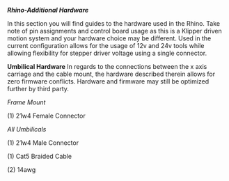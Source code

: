 ***Rhino-Additional Hardware***

In this section you will find guides to the hardware used in the Rhino.  Take note of pin assignments and control board usage as this is a Klipper driven motion system
and your hardware choice may be different.  Used in the current configuration allows for the usage of 12v and 24v tools while allowing flexibility for stepper driver voltage using a single connector. 

**Umbilical Hardware**
In regards to the connections between the x axis carriage and the cable mount, the hardware described therein allows for zero firmware conflicts.  Hardware and firmware may
still be optimized further by third party.

*Frame Mount*

(1) 21w4 Female Connector


*All Umbilicals*

(1) 21w4 Male Connector

(1) Cat5 Braided Cable

(2) 14awg
